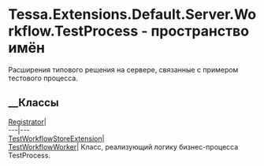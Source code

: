 # Tessa.Extensions.Default.Server.Workflow.TestProcess - пространство имён
Расширения типового решения на сервере, связанные с примером тестового
процесса.
##  __Классы
[Registrator](T_Tessa_Extensions_Default_Server_Workflow_TestProcess_Registrator.htm)|  
---|---  
[TestWorkflowStoreExtension](T_Tessa_Extensions_Default_Server_Workflow_TestProcess_TestWorkflowStoreExtension.htm)|  
[TestWorkflowWorker](T_Tessa_Extensions_Default_Server_Workflow_TestProcess_TestWorkflowWorker.htm)|
Класс, реализующий логику бизнес-процесса TestProcess.
